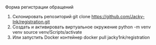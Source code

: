 Форма регистрации обращений
1. Склонировать репозиторий
  git clone https://github.com/Jacky-Ink/registration.git
2. Создать и активировать виртуальное окружение
  python -m venv venv
  source venv/Scripts/activate
3. Или запустить Docker контейнер
docker pull jacky1nk/registration